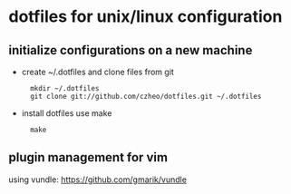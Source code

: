 dotfiles for unix/linux configuration
===========================

initialize configurations on a new machine
------------------

- create ~/.dotfiles and clone files from git

        mkdir ~/.dotfiles
        git clone git://github.com/czheo/dotfiles.git ~/.dotfiles

- install dotfiles use make

        make

plugin management for vim
-----------------------

using vundle: https://github.com/gmarik/vundle
